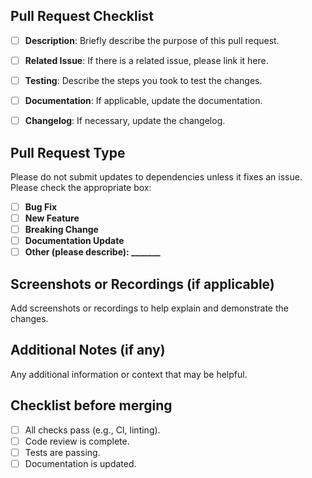 ## Pull Request Checklist

- [ ] **Description**: Briefly describe the purpose of this pull request.

- [ ] **Related Issue**: If there is a related issue, please link it here.

- [ ] **Testing**: Describe the steps you took to test the changes.

- [ ] **Documentation**: If applicable, update the documentation.

- [ ] **Changelog**: If necessary, update the changelog.

## Pull Request Type

Please do not submit updates to dependencies unless it fixes an issue.
Please check the appropriate box:

- [ ] **Bug Fix**
- [ ] **New Feature**
- [ ] **Breaking Change**
- [ ] **Documentation Update**
- [ ] **Other (please describe): _______**

## Screenshots or Recordings (if applicable)

Add screenshots or recordings to help explain and demonstrate the changes.

## Additional Notes (if any)

Any additional information or context that may be helpful.

## Checklist before merging

- [ ] All checks pass (e.g., CI, linting).
- [ ] Code review is complete.
- [ ] Tests are passing.
- [ ] Documentation is updated.
